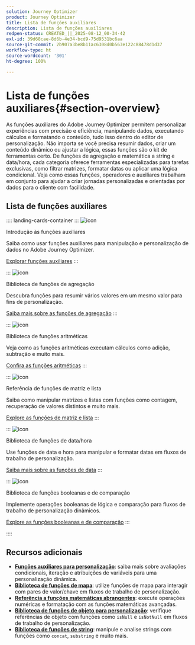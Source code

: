 ```yaml
---
solution: Journey Optimizer
product: Journey Optimizer
title: Lista de funções auxiliares
description: Lista de funções auxiliares
redpen-status: CREATED_||_2025-08-12_00-34-42
exl-id: 39d68cae-8d6b-4e34-bcd9-75d9531bc6aa
source-git-commit: 2b907a3be8b11ac6308d0b563e122c88478d1d37
workflow-type: ht
source-wordcount: '301'
ht-degree: 100%

---
```


# Lista de funções auxiliares{#section-overview}

As funções auxiliares do Adobe Journey Optimizer permitem personalizar experiências com precisão e eficiência, manipulando dados, executando cálculos e formatando o conteúdo, tudo isso dentro do editor de personalização. Não importa se você precisa resumir dados, criar um conteúdo dinâmico ou ajustar a lógica, essas funções são o kit de ferramentas certo. De funções de agregação e matemática a string e data/hora, cada categoria oferece ferramentas especializadas para tarefas exclusivas, como filtrar matrizes, formatar datas ou aplicar uma lógica condicional. Veja como essas funções, operadores e auxiliares trabalham em conjunto para ajudar a criar jornadas personalizadas e orientadas por dados para o cliente com facilidade.

## Lista de funções auxiliares

:::: landing-cards-container
:::
![icon](https://cdn.experienceleague.adobe.com/icons/circle-play.svg?lang=pt-BR)

Introdução às funções auxiliares

Saiba como usar funções auxiliares para manipulação e personalização de dados no Adobe Journey Optimizer.

[Explorar funções auxiliares](../using/personalization/functions/functions.md)
:::

:::
![icon](https://cdn.experienceleague.adobe.com/icons/list-check.svg?lang=pt-BR)

Biblioteca de funções de agregação

Descubra funções para resumir vários valores em um mesmo valor para fins de personalização.

[Saiba mais sobre as funções de agregação](../using/personalization/functions/aggregation.md)
:::

:::
![icon](https://cdn.experienceleague.adobe.com/icons/code-branch.svg?lang=pt-BR)

Biblioteca de funções aritméticas

Veja como as funções aritméticas executam cálculos como adição, subtração e muito mais.

[Confira as funções aritméticas](../using/personalization/functions/arithmetic-functions.md)
:::

:::
![icon](https://cdn.experienceleague.adobe.com/icons/code-branch.svg?lang=pt-BR)

Referência de funções de matriz e lista

Saiba como manipular matrizes e listas com funções como contagem, recuperação de valores distintos e muito mais.

[Explore as funções de matriz e lista](../using/personalization/functions/arrays-list.md)
:::

:::
![icon](https://cdn.experienceleague.adobe.com/icons/calendar-alt.svg?lang=pt-BR)

Biblioteca de funções de data/hora

Use funções de data e hora para manipular e formatar datas em fluxos de trabalho de personalização.

[Saiba mais sobre as funções de data](../using/personalization/functions/dates.md)
:::

:::
![icon](https://cdn.experienceleague.adobe.com/icons/code-branch.svg?lang=pt-BR)

Biblioteca de funções booleanas e de comparação

Implemente operações booleanas de lógica e comparação para fluxos de trabalho de personalização dinâmicos.

[Explore as funções booleanas e de comparação](../using/personalization/functions/operators.md)
:::

::::


## Recursos adicionais

- **[Funções auxiliares para personalização](../using/personalization/functions/helpers.md)**: saiba mais sobre avaliações condicionais, iteração e atribuições de variáveis para uma personalização dinâmica.
- **[Biblioteca de funções de mapa](../using/personalization/functions/maps.md)**: utilize funções de mapa para interagir com pares de valor/chave em fluxos de trabalho de personalização.
- **[Referência a funções matemáticas abrangentes](../using/personalization/functions/math.md)**: execute operações numéricas e formatação com as funções matemáticas avançadas.
- **[Biblioteca de funções de objeto para personalização](../using/personalization/functions/objects.md)**: verifique referências de objeto com funções como `isNull` e `isNotNull` em fluxos de trabalho de personalização.
- **[Biblioteca de funções de string](../using/personalization/functions/string.md)**: manipule e analise strings com funções como `concat`, `substring` e muito mais.
